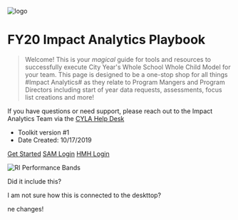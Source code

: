 <!-- _coverpage.md -->

![logo](/_images/testimage.jpg ':size=140x120')

# FY20 Impact Analytics Playbook

> Welcome! This is your *magical* guide for tools and resources to successfully execute City Year's Whole School Whole Child Model for your team. This page is designed to be a one-stop shop for all things #Impact Analytics# as they relate to Program Mangers and Program Directors including start of year data requests, assessments, focus list creations and more!

If you have questions or need support, please reach out to the Impact Analytics Team via the [CYLA Help Desk](https://cityyear.sharepoint.com/teams/lax/Lists/Test/Issue/newifs.aspx?List=53a03e3a-0288-41d4-b12c-bcdd86af087f&Source=https%3a//cityyear.sharepoint.com/teams/lax/Pages/My-CYLA-Help-Desk-Cases.aspx&RootFolder=&Web=23636188-2f45-4295-809c-a8ec947729e4)

- Toolkit version #1
- Date Created: 10/17/2019

[Get Started](README.md)
[SAM Login](https://h100002412.education.scholastic.com/ScholasticCentral)
[HMH Login](https://h100002412.education.scholastic.com/)


![RI Performance Bands](/_images/test2.jpeg)

Did it include this?


I am not sure how this is connected to the deskttop?

ne changes!